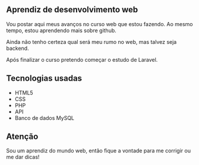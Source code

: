 ## Aprendiz de desenvolvimento web

Vou postar aqui meus avanços no curso web que estou fazendo. Ao mesmo tempo, estou aprendendo mais sobre github.

Ainda não tenho certeza qual será meu rumo no web, mas talvez seja backend. 

Após finalizar o curso pretendo começar o estudo de Laravel.

## Tecnologias usadas

* HTML5
* CSS
* PHP
* API
* Banco de dados MySQL

## Atenção

Sou um aprendiz do mundo web, então fique a vontade para me corrigir ou me dar dicas!
